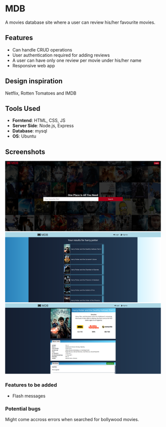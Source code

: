 # MDB
A movies database site where a user can review his/her favourite movies.

## Features
- Can handle CRUD operations
- User authentication required for adding reviews
- A user can have only one review per movie under his/her name
- Responsive web app

## Design inspiration
Netflix, Rotten Tomatoes and IMDB

## Tools Used
- **Forntend**: HTML, CSS, JS
- **Server Side**: Node.js, Express
- **Database**: mysql
- **OS**: Ubuntu

## Screenshots
![](./images/homepage.jpg)
![](./images/results_page.png)
![](./images/title.png)


### Features to be added
- Flash messages

### Potential bugs
Might come accross errors when searched for bollywood movies.
